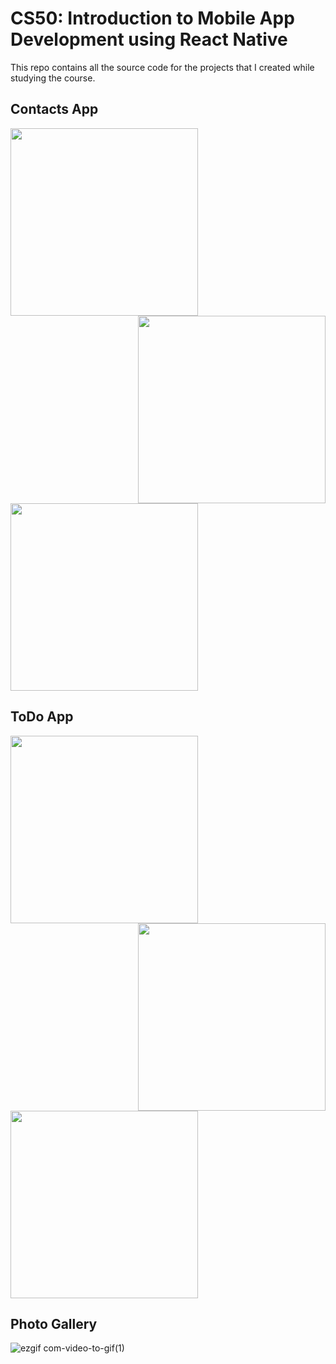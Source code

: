 # CS50: Introduction to Mobile App Development using React Native

This repo contains all the source code for the projects that I created while studying the course.

## Contacts App
<img src="https://user-images.githubusercontent.com/31028745/112743098-f9ed6480-8fb1-11eb-805d-f9287548803f.PNG" align="left" width="300px">
<img src="https://user-images.githubusercontent.com/31028745/112743101-fe198200-8fb1-11eb-8603-e11a8769c0c2.PNG" align="right" width="300px">
<img src="https://user-images.githubusercontent.com/31028745/112743107-ffe34580-8fb1-11eb-8b91-89d49bf4c9b6.PNG" width="300px">

## ToDo App
<img src="https://user-images.githubusercontent.com/31028745/112743546-dc21fe80-8fb5-11eb-9e71-f9a4d1971556.PNG" align="left" width="300px">
<img src="https://user-images.githubusercontent.com/31028745/112743548-de845880-8fb5-11eb-8fa5-73040a413b09.PNG" align="right" width="300px">
<img src="https://user-images.githubusercontent.com/31028745/112743549-dfb58580-8fb5-11eb-837d-d08bdda8dc32.PNG" width="300px">

## Photo Gallery

![ezgif com-video-to-gif(1)](https://user-images.githubusercontent.com/31028745/112743931-5011d600-8fb9-11eb-85a2-eaa52511afe9.gif)
